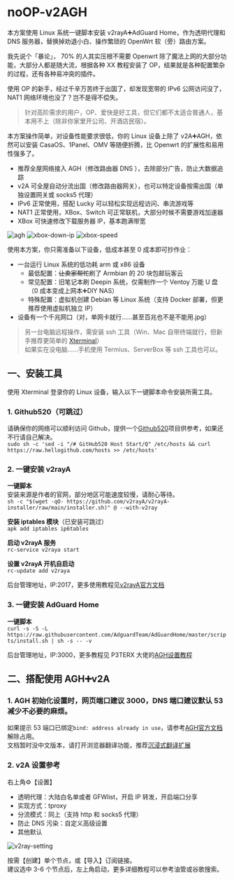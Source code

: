 # noOP-v2AGH

本方案使用 Linux 系统一键脚本安装 v2rayA➕AdGuard Home，作为透明代理和 DNS 服务器，替换掉劝退小白、操作繁琐的 OpenWrt 软（旁）路由方案。 

我先说个「暴论」， 70% 的人其实压根不需要 Openwrt 除了魔法上网的大部分功能，大部分人都是随大流，根据各种 XX 教程安装了 OP，结果就是各种配置繁杂的过程，还有各种易冲突的插件。  

使用 OP 的新手，经过千辛万苦终于出国了，却发现宽带的 IPv6 公网访问没了，NAT1 网络环境也没了？岂不是得不偿失。  
> 针对高阶需求的用户，OP、爱快是好工具，但它们都不太适合普通人，基本用不上（除非你家里开公司、开酒店民宿）。  

本方案操作简单，对设备性能要求很低，你的 Linux 设备上除了 v2A➕AGH，依然可以安装 CasaOS、1Panel、OMV 等随便折腾，比 Openwrt 的扩展性和易用性强多了。
- 推荐全屋网络接入 AGH（修改路由器 DNS ），去除部分广告，防止大数据追踪
- v2A 可全屋自动分流出国（修改路由器网关），也可以特定设备按需出国（单独设置网关或 socks5 代理）
- IPv6 正常使用，搭配 Lucky 可以轻松实现远程访问、串流游戏等
- NAT1 正常使用，XBox、Switch 可正常联机，大部分时候不需要游戏加速器
- XBox 可快速修改下载服务器 IP，基本跑满带宽

![agh](https://github.com/juneix/noOP-AGHv2/assets/81808039/bcd3a018-f1ce-434b-9047-f1907f4e83ee)
![xbox-down-ip](https://github.com/juneix/noOP-AGHv2/assets/81808039/efec34fb-0653-4293-85ac-d266fd04f829)
![xbox-speed](https://github.com/juneix/noOP-AGHv2/assets/81808039/38ffa48c-4201-4593-babe-cb3d1a8eb69b)


使用本方案，你只需准备以下设备，低成本甚至 0 成本即可抄作业：
- 一台运行 Linux 系统的低功耗 arm 或 x86 设备
  - 最低配置：~~让卖家帮忙~~刷了 Armbian 的 20 块包邮玩客云
  - 常见配置：旧笔记本刷 Deepin 系统，仅需制作一个 Ventoy 万能 U 盘（0 成本变成上网本➕DIY NAS）
  - 特殊配置：虚拟机创建 Debian 等 Linux 系统（支持 Docker 部署，但更推荐使用虚拟机独立 IP）
- 设备有一个千兆网口（对，单网卡就行……甚至百兆也不是不能用.jpg）
> 另一台电脑远程操作，需安装 ssh 工具（Win、Mac 自带终端就行，但新手推荐更简单的 [Xterminal](https://www.terminal.icu/)）  
> 如果实在没电脑……手机使用 Termius、ServerBox 等 ssh 工具也可以。

## 一、安装工具
使用 Xterminal 登录你的 Linux 设备，输入以下一键脚本命令安装所需工具。

### 1. Github520（可跳过）
请确保你的网络可以顺利访问 Github，提供一个[Github520](https://github.com/521xueweihan/GitHub520)项目供参考，如果还不行请自己解决。  
`sudo sh -c 'sed -i "/# GitHub520 Host Start/Q" /etc/hosts && curl https://raw.hellogithub.com/hosts >> /etc/hosts'`

### 2. 一键安装 v2rayA
**一键脚本**  
安装来源是作者的官网，部分地区可能速度较慢，请耐心等待。  
`sh -c "$(wget -qO- https://github.com/v2rayA/v2rayA-installer/raw/main/installer.sh)" @ --with-v2ray`  

**安装 iptables 模块**（已安装可跳过）  
`apk add iptables ip6tables`

**启动 v2rayA 服务**  
`rc-service v2raya start`  

**设置 v2rayA 开机自启动**  
`rc-update add v2raya`  

后台管理地址，IP:2017，更多使用教程见[v2rayA官方文档](https://v2raya.org)

### 3. 一键安装 AdGuard Home
**一键脚本**  
`curl -s -S -L https://raw.githubusercontent.com/AdguardTeam/AdGuardHome/master/scripts/install.sh | sh -s -- -v`  

后台管理地址，IP:3000，更多教程见 P3TERX 大佬的[AGH设置教程](https://p3terx.com/archives/use-adguard-home-to-build-dns-to-prevent-pollution-and-remove-ads-2.html)

## 二、搭配使用 AGH➕v2A
### 1. AGH 初始化设置时，网页端口建议 3000，**DNS 端口建议默认 53 减少不必要的麻烦**。

如果提示 53 端口已绑定`bind: address already in use`，请参考[AGH官方文档](https://adguard-dns.io/kb/zh-CN/adguard-home/faq/#bindinuse)解除占用。  
文档暂时没中文版本，请打开浏览器翻译功能，推荐[沉浸式翻译扩展](https://immersivetranslate.com/)

### 2. v2A 设置参考
右上角⚙️【设置】  
- 透明代理：大陆白名单或者 GFWlist，开启 IP 转发，开启端口分享
- 实现方式：tproxy
- 分流模式：同上（支持 http 和 socks5 代理）
- 防止 DNS 污染：自定义高级设置
- 其他默认

![v2ray-setting](https://github.com/juneix/noOP-AGHv2/assets/81808039/ffff4967-bc13-4e49-8c47-9b96df553d10)

按需【创建】单个节点，或【导入】订阅链接。  
建议选中 3-6 个节点后，左上角启动，更多详细教程可以参考油管或谷歌搜索。
